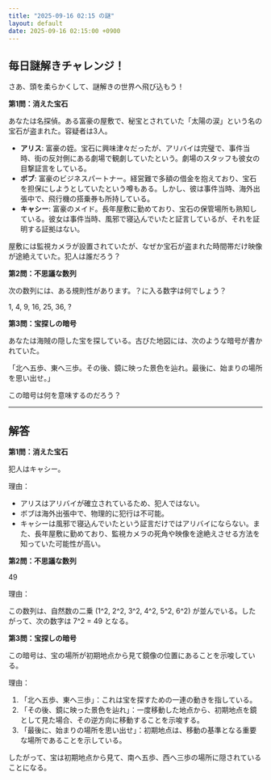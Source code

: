 ```yaml
---
title: "2025-09-16 02:15 の謎"
layout: default
date: 2025-09-16 02:15:00 +0900
---
```

## 毎日謎解きチャレンジ！

さあ、頭を柔らかくして、謎解きの世界へ飛び込もう！

**第1問：消えた宝石**

あなたは名探偵。ある富豪の屋敷で、秘宝とされていた「太陽の涙」という名の宝石が盗まれた。容疑者は3人。

*   **アリス**: 富豪の姪。宝石に興味津々だったが、アリバイは完璧で、事件当時、街の反対側にある劇場で観劇していたという。劇場のスタッフも彼女の目撃証言をしている。
*   **ボブ**: 富豪のビジネスパートナー。経営難で多額の借金を抱えており、宝石を担保にしようとしていたという噂もある。しかし、彼は事件当時、海外出張中で、飛行機の搭乗券も所持している。
*   **キャシー**: 富豪のメイド。長年屋敷に勤めており、宝石の保管場所も熟知している。彼女は事件当時、風邪で寝込んでいたと証言しているが、それを証明する証拠はない。

屋敷には監視カメラが設置されていたが、なぜか宝石が盗まれた時間帯だけ映像が途絶えていた。犯人は誰だろう？

**第2問：不思議な数列**

次の数列には、ある規則性があります。？に入る数字は何でしょう？

1, 4, 9, 16, 25, 36, ?

**第3問：宝探しの暗号**

あなたは海賊の隠した宝を探している。古びた地図には、次のような暗号が書かれていた。

「北へ五歩、東へ三歩。その後、鏡に映った景色を辿れ。最後に、始まりの場所を思い出せ。」

この暗号は何を意味するのだろう？

---

## 解答

**第1問：消えた宝石**

犯人はキャシー。

理由：

*   アリスはアリバイが確立されているため、犯人ではない。
*   ボブは海外出張中で、物理的に犯行は不可能。
*   キャシーは風邪で寝込んでいたという証言だけではアリバイにならない。また、長年屋敷に勤めており、監視カメラの死角や映像を途絶えさせる方法を知っていた可能性が高い。

**第2問：不思議な数列**

49

理由：

この数列は、自然数の二乗 (1^2, 2^2, 3^2, 4^2, 5^2, 6^2) が並んでいる。したがって、次の数字は 7^2 = 49 となる。

**第3問：宝探しの暗号**

この暗号は、宝の場所が初期地点から見て鏡像の位置にあることを示唆している。

理由：

1.  「北へ五歩、東へ三歩」：これは宝を探すための一連の動きを指している。
2.  「その後、鏡に映った景色を辿れ」：一度移動した地点から、初期地点を鏡として見た場合、その逆方向に移動することを示唆する。
3.  「最後に、始まりの場所を思い出せ」：初期地点は、移動の基準となる重要な場所であることを示している。

したがって、宝は初期地点から見て、南へ五歩、西へ三歩の場所に隠されていることになる。
